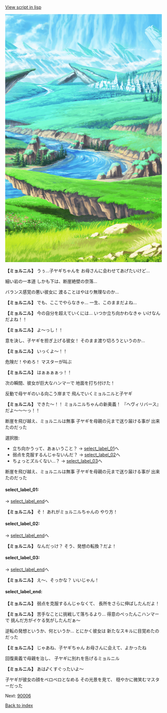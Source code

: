 [View script in lisp](../scripts/20012303.txt)

![plain.png](../images/backgrounds/plain.png)

**【ミョルニル】**
うぅ…子ヤギちゃんを
お母さんに会わせてあげたいけど…

細い岩の一本道
しかも下は、断崖絶壁の奈落…

バランス感覚の悪い彼女に
渡ることはやはり無理なのか…

**【ミョルニル】**
でも、ここでやらなきゃ…
一生、このままだよね…

**【ミョルニル】**
今の自分を超えていくには…
いつか立ち向かわなきゃ
いけなんだよね！！

**【ミョルニル】**
よ～っし！！

意を決し、子ヤギを担ぎ上げる彼女！
そのまま渡り切ろうというのか…

**【ミョルニル】**
いっくよ～！！

危険だ！やめろ！
マスターが叫ぶ

**【ミョルニル】**
はぁぁぁぁっ！！

次の瞬間、彼女が巨大なハンマーで
地面を打ち付けた！

反動で母ヤギのいる向こう岸まで
飛んでいくミョルニルと子ヤギ

**【ミョルニル】**
できた～！！
ミョルニルちゃんの新奥義！
『ヘヴィリバース』だよ～～～っ！！

断崖を飛び越え、ミョルニルは無事
子ヤギを母親の元まで送り届ける事が
出来たのだった

選択肢:
- 立ち向かうって、あぁいうこと？ → [select_label_01](#select_label_01)へ
- 弱点を克服するんじゃないんだ？ → [select_label_02](#select_label_02)へ
- ちょっとズルくない…？ → [select_label_03](#select_label_03)へ

断崖を飛び越え、ミョルニルは無事
子ヤギを母親の元まで送り届ける事が
出来たのだった

#### select_label_01:
 → [select_label_end](#select_label_end)へ

**【ミョルニル】**
そ！
あれがミョルニルちゃんの
やり方！

#### select_label_02:
 → [select_label_end](#select_label_end)へ

**【ミョルニル】**
なんだっけ？
そう、発想の転換？だよ！

#### select_label_03:
 → [select_label_end](#select_label_end)へ

**【ミョルニル】**
え～、そっかな？
いいじゃん！

#### select_label_end:

**【ミョルニル】**
弱点を克服するんじゃなくて、
長所をさらに伸ばしたんだよ！

**【ミョルニル】**
苦手なことに挑戦して落ちるより…
得意のぺったんこハンマーで
挑んだ方がイケる気がしたんだぁ～

逆転の発想というか、何というか…
とにかく彼女は
新たなスキルに目覚めたのだった

**【ミョルニル】**
じゃあね、子ヤギちゃん
お母さんに会えて、よかったね

回復奥義で母親を治し、
子ヤギに別れを告げるミョルニル

**【ミョルニル】**
あは♪くすぐったいよ～

子ヤギが彼女の顔をペロペロとなめる
その光景を見て、
穏やかに微笑むマスターだった

Next: [90006](90006.md)

[Back to index](index.md)
